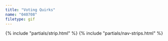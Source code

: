 ```yaml
---
title: "Voting Quirks"
name: "040708"
filetype: gif
---
```


{% include "partials/strip.html" %}
{% include "partials/nav-strips.html" %}